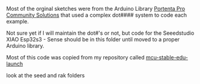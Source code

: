 Most of the orginal sketches were from the Arduino Library [Portenta Pro Community Solutions](https://github.com/hpssjellis/portenta-pro-community-solutions/tree/main/examples) that used a complex dot#### system to code each example.

Not sure yet if I will maintain the dot#'s or not, but code for the Seeedstudio XIAO  Esp32s3 - Sense should be in this folder until moved to a proper Arduino library.


Most of this code was copied from my repository called   [mcu-stable-edu-launch](https://github.com/hpssjellis/mcu-stable-edu-launch)


look at the seed and rak folders
